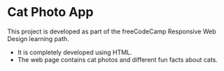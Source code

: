 # Cat Photo App
This project is developed as part of the freeCodeCamp Responsive Web Design learning path.
- It is completely developed using HTML.
- The web page contains cat photos and different fun facts about cats.
